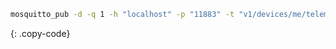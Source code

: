```bash
mosquitto_pub -d -q 1 -h "localhost" -p "11883" -t "v1/devices/me/telemetry" -u "ABC123" -m {"temperature":51}
```
{: .copy-code}
